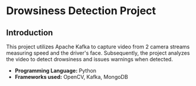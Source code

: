 # Drowsiness Detection Project

## Introduction
This project utilizes Apache Kafka to capture video from 2 camera streams measuring speed and the driver's face. Subsequently, the project analyzes the video to detect drowsiness and issues warnings when detected.

- **Programming Language:** Python
- **Frameworks used:** OpenCV, Kafka, MongoDB
